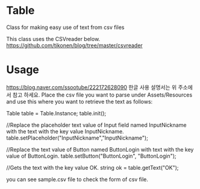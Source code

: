 # Table
Class for making easy use of text from csv files

This class uses the CSVreader below.
https://github.com/tikonen/blog/tree/master/csvreader

# Usage
https://blog.naver.com/ssootube/222172628090
한글 사용 설명서는 위 주소에서 참고 하세요.
Place the csv file you want to parse under Assets/Resources and use this where you want to retrieve the text as follows:


Table table = Table.Instance;
table.init();

//Replace the placeholder text value of Input field named InputNickname with the text with the key value InputNickname.
table.setPlaceholder("InputNickname","InputNickname");

//Replace the text value of Button named ButtonLogin with text with the key value of ButtonLogin.
table.setButton("ButtonLogin", "ButtonLogin");

//Gets the text with the key value OK.
string ok = table.getText("OK");

you can see sample.csv file to check the form of csv file.
